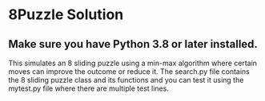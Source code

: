 # 8Puzzle Solution 

## Make sure you have Python 3.8 or later installed.

This simulates an 8 sliding puzzle using a min-max algorithm where certain moves can improve the outcome or reduce it. The search.py file contains the 8 sliding puzzle class and its functions and you can test it using the mytest.py file where there are multiple test lines.
